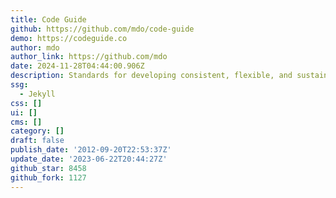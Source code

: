 ```yaml
---
title: Code Guide
github: https://github.com/mdo/code-guide
demo: https://codeguide.co
author: mdo
author_link: https://github.com/mdo
date: 2024-11-28T04:44:00.906Z
description: Standards for developing consistent, flexible, and sustainable HTML and CSS.
ssg:
  - Jekyll
css: []
ui: []
cms: []
category: []
draft: false
publish_date: '2012-09-20T22:53:37Z'
update_date: '2023-06-22T20:44:27Z'
github_star: 8458
github_fork: 1127
---
```

